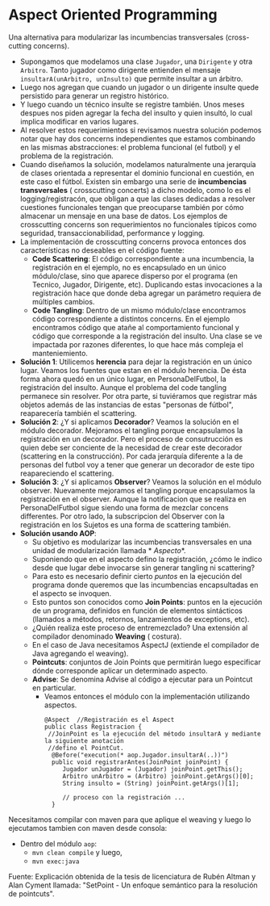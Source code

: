 # Aspect Oriented Programming

Una alternativa para modularizar las incumbencias transversales (cross-cutting concerns).

- Supongamos que modelamos una clase `Jugador`, una `Dirigente` y otra `Arbitro`. Tanto jugador como dirigente entienden
  el mensaje `insultarA(unArbitro, unInsulto)` que permite insultar a un árbitro.
- Luego nos agregan que cuando un jugador o un dirigente insulte quede persistido para generar un registro histórico.
- Y luego cuando un técnico insulte se registre también. Unos meses despues nos piden agregar la fecha del insulto y
  quien insultó, lo cual implica modificar en varios lugares.
- Al resolver estos requerimientos si revisamos nuestra solución podemos notar que hay dos concerns independientes que
  estamos combinando en las mismas abstracciones: el problema funcional (el futbol) y el problema de la registración.
- Cuando diseñamos la solución, modelamos naturalmente una jerarquía de clases orientada a representar el dominio
  funcional en cuestión, en este caso el fútbol. Existen sin embargo una serie de **incumbencias transversales** (
  crosscutting concerts) a dicho modelo, como lo es el logging/registracón, que obligan a que las clases dedicadas a
  resolver cuestiones funcionales tengan que preocuparse también por cómo almacenar un mensaje en una base de datos. Los
  ejemplos de crosscutting concerns son requerimientos no funcionales típicos como seguridad, transaccionabilidad,
  performance y logging.
- La implementación de crosscutting concerns provoca entonces dos características no deseables en
  el código fuente:
    - **Code Scattering**: El código correspondiente a una incumbencia, la registración en el ejemplo, no es encapsulado
      en un único módulo/clase, sino que aparece disperso por el programa (en Tecnico, Jugador, Dirigente, etc).
      Duplicando estas invocaciones a la registración hace que donde deba agregar un parámetro requiera de múltiples
      cambios.
    - **Code Tangling**: Dentro de un mismo módulo/clase encontramos código correspondiente a distintos concerns.
      En el ejemplo encontramos código que atañe al comportamiento funcional y código que corresponde a la
      registración del insulto. Una clase se ve impactada por razones diferentes, lo que hace más compleja el
      manteniemiento.
- **Solución 1**: Utilicemos **herencia** para dejar la registración en un único lugar. Veamos los fuentes que estan en
  el
  módulo herencia. De ésta forma ahora quedó en un único lugar, en PersonaDelFutbol, la registración del insulto. Aunque
  el problema del code tangling permanece sin resolver. Por otra parte, si tuviéramos que registrar más objetos además
  de las instancias de estas "personas de fútbol", reaparecería también el scattering.
- **Solución 2**: ¿Y si aplicamos **Decorador**? Veamos la solución en el módulo decorador. Mejoramos el tangling porque
  encapsulamos la registración en un decorador. Pero el proceso de consutrucción es quien debe ser conciente de la
  necesidad de crear este decorador (scattering en la construcción). Por cada jerarquía diferente a la de personas del
  futbol voy a tener que generar un decorador de este tipo reapareciendo el scattering.
- **Solución 3**: ¿Y si aplicamos **Observer**? Veamos la solución en el módulo observer. Nuevamente mejoramos el
  tangling porque encapsulamos la registración en el observer. Aunque la notificacion que se realiza en
  PersonaDelFutbol
  sigue siendo una forma de mezclar concens differentes. Por otro lado, la subscripcion del Observer con la
  registración
  en los Sujetos es una forma de scattering también.
- **Solución usando AOP**:
    - Su objetivo es modularizar las incumbencias transversales en una unidad de modularización llamada *
      *Aspecto**.
    - Suponiendo que en el aspecto defino la registración, ¿cómo le indico desde que lugar debe invocarse sin
      generar
      tangling ni scattering?
    - Para esto es necesario definir cierto *puntos* en la ejecución del programa donde queremos que las
      incumbencias
      encapsultadas en el aspecto se invoquen.
    - Esto puntos son conocidos como **Join Points**: puntos en la ejecución de un programa, definidos en
      función de
      elementos sintácticos (llamados a métodos, retornos, lanzamientos de exceptions, etc).
    - ¿Quién realiza este proceso de entremezclado? Una extensión al compilador denominado **Weaving** (
      costura).
    - En el caso de Java necesitamos AspectJ (extiende el compilador de Java agregando el weaving).
    - **Pointcuts**: conjuntos de Join Points que permitirán luego especificar dónde corresponde aplicar un
      determinado
      aspecto.
    - **Advise**: Se denomina Advise al código a ejecutar para un Pointcut en particular.
        - Veamos entonces el módulo con la implementación utilizando aspectos.
          ```
          @Aspect  //Registración es el Aspect
          public class Registracion {
           //JoinPoint es la ejecución del método insultarA y mediante la siguiente anotación
           //defino el PointCut.
            @Before("execution(* aop.Jugador.insultarA(..))") 
            public void registrarAntes(JoinPoint joinPoint) {
               Jugador unJugador = (Jugador) joinPoint.getThis();
               Arbitro unArbitro = (Arbitro) joinPoint.getArgs()[0];
               String insulto = (String) joinPoint.getArgs()[1];
                     
               // proceso con la registración ...
            }
          ```

Necesitamos compilar con maven para que aplique el weaving y luego lo ejecutamos tambien con maven desde consola:

- Dentro del módulo `aop`:
    - `mvn clean compile` y luego,
    - `mvn exec:java`

Fuente: Explicación obtenida de la tesis de licenciatura de Rubén Altman y Alan Cyment llamada: "SetPoint - Un enfoque
semántico para la resolución de pointcuts".